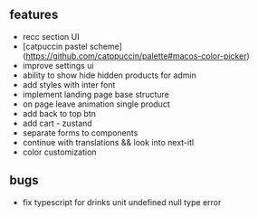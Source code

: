 ## features

- recc section UI
- [catpuccin pastel scheme] (https://github.com/catppuccin/palette#macos-color-picker)
- improve settings ui
- ability to show hide hidden products for admin
- add styles with inter font
- implement landing page base structure
- on page leave animation single product
- add back to top btn
- add cart - zustand
- separate forms to components
- continue with translations && look into next-itl
- color customization

## bugs

- fix typescript for drinks unit undefined null type error

